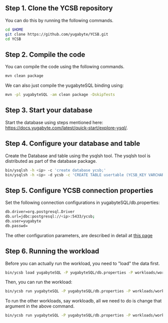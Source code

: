 ## Step 1. Clone the YCSB repository

You can do this by running the following commands.

```sh
cd $HOME
git clone https://github.com/yugabyte/YCSB.git
cd YCSB
```

## Step 2. Compile the code

You can compile the code using the following commands.

```sh
mvn clean package
```

We can also just compile the yugabyteSQL binding using:

```sh
mvn -pl yugabyteSQL -am clean package -DskipTests
```

## Step 3. Start your database
Start the database using steps mentioned here: https://docs.yugabyte.com/latest/quick-start/explore-ysql/.

## Step 4. Configure your database and table
Create the Database and table using the ysqlsh tool.
The ysqlsh tool is distributed as part of the database package.

```sh
bin/ysqlsh -h <ip> -c 'create database ycsb;'
bin/ysqlsh -h <ip> -d ycsb -c 'CREATE TABLE usertable (YCSB_KEY VARCHAR(255) PRIMARY KEY, FIELD0 TEXT, FIELD1 TEXT, FIELD2 TEXT, FIELD3 TEXT, FIELD4 TEXT, FIELD5 TEXT, FIELD6 TEXT, FIELD7 TEXT, FIELD8 TEXT, FIELD9 TEXT);'
```

## Step 5. Configure YCSB connection properties
Set the following connection configurations in yugabyteSQL/db.properties:

```sh
db.driver=org.postgresql.Driver
db.url=jdbc:postgresql://<ip>:5433/ycsb;
db.user=yugabyte
db.passwd=
```

The other configuration parameters, are described in detail at [this page](https://github.com/brianfrankcooper/YCSB/wiki/Core-Properties)

## Step 6. Running the workload
Before you can actually run the workload, you need to "load" the data first.

```sh
bin/ycsb load yugabyteSQL -P yugabyteSQL/db.properties -P workloads/workloada
```

Then, you can run the workload:

```sh
bin/ycsb run yugabyteSQL -P yugabyteSQL/db.properties -P workloads/workloada
```

To run the other workloads, say workloadb, all we need to do is change that argument in the above command.

```sh
bin/ycsb run yugabyteSQL -P yugabyteSQL/db.properties -P workloads/workloadb
```
